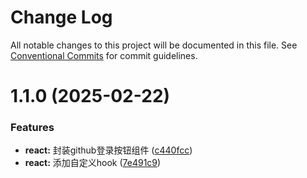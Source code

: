 # Change Log

All notable changes to this project will be documented in this file.
See [Conventional Commits](https://conventionalcommits.org) for commit guidelines.

# 1.1.0 (2025-02-22)

### Features

- **react:** 封装github登录按钮组件 ([c440fcc](https://github.com/imtangx/esaylogin/commit/c440fcc35aec696a84f9e43dafea612df37ab194))
- **react:** 添加自定义hook ([7e491c9](https://github.com/imtangx/esaylogin/commit/7e491c9005ad50bb9b30a4f135954423ef8efc30))
